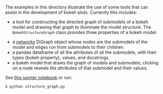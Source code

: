 The examples in this directory illustrate the use of some tools that can assist in the
development of bokeh plots.  Currently this includes:

* a tool for constructing the directed graph of submodels of a bokeh model
and drawing that graph to illuminate the model structure. The 
```BokehStructureGraph``` class provides three properties of a bokeh model:

- a [networkx](https://networkx.github.io) DiGraph object whose nodes are the submodels of the model and
edges run from submodels to their children.
- a pandas dataframe of all the attributes of all the submodels, with their types (bokeh property), values,
and docstrings.
- a bokeh model that draws the graph of models and submodels; clicking on a node reveals the attributes
of that submodel and their values.

See [this jupyter notebook](./ModelStructureExample.ipynb)
or run:

```
$ python structure_graph.py
```
